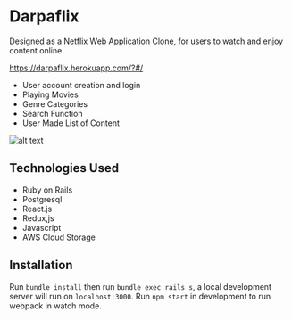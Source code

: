 # Darpaflix

Designed as a Netflix Web Application Clone, for users to watch and enjoy content online.

https://darpaflix.herokuapp.com/?#/

* User account creation and login 
* Playing Movies
* Genre Categories
* Search Function
* User Made List of Content

![alt text](https://github.com/sukhdipsrai/mediahost/blob/main/darpaflix_full_tutorial.gif)

## Technologies Used

* Ruby on Rails
* Postgresql
* React.js
* Redux,js
* Javascript
* AWS Cloud Storage

## Installation

Run ```bundle install``` then run ```bundle exec rails s```, a local development server will run on ```localhost:3000```.
Run ```npm start``` in development to run webpack in watch mode.
